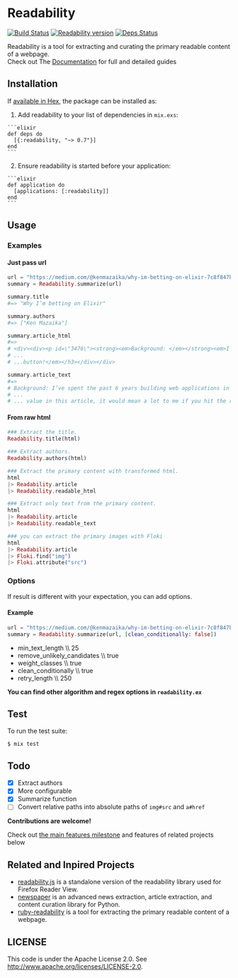 # Readability

[![Build Status](https://travis-ci.org/keepcosmos/readability.svg?branch=master)](https://travis-ci.org/keepcosmos/readability)
[![Readability version](https://img.shields.io/hexpm/v/readability.svg)](https://hex.pm/packages/readability)
[![Deps Status](https://beta.hexfaktor.org/badge/all/github/keepcosmos/readability.svg)](https://beta.hexfaktor.org/github/keepcosmos/readability)

Readability is a tool for extracting and curating the primary readable content of a webpage.  
Check out The [Documentation](https://hexdocs.pm/readability/Readability.html) for full and detailed guides

## Installation

If [available in Hex](https://hex.pm/docs/publish), the package can be installed as:

  1. Add readability to your list of dependencies in `mix.exs`:

    ```elixir
    def deps do
      [{:readability, "~> 0.7"}]
    end
    ```

  2. Ensure readability is started before your application:

    ```elixir
    def application do
      [applications: [:readability]]
    end
    ```

## Usage

### Examples

#### Just pass url
```elixir
url = "https://medium.com/@kenmazaika/why-im-betting-on-elixir-7c8f847b58"
summary = Readability.summarize(url)

summary.title
#=> "Why I’m betting on Elixir"

summary.authors
#=> ["Ken Mazaika"]

summary.article_html
#=>
# <div><div><p id=\"3476\"><strong><em>Background: </em></strong><em>I’ve spent...
# ...
# ...button!</em></h3></div></div>

summary.article_text
#=>
# Background: I’ve spent the past 6 years building web applications in Ruby and.....
# ...
# ... value in this article, it would mean a lot to me if you hit the recommend button!
```

#### From raw html

```elixir
### Extract the title.
Readability.title(html)

### Extract authors.
Readability.authors(html)

### Extract the primary content with transformed html.
html
|> Readability.article
|> Readability.readable_html

### Extract only text from the primary content.
html
|> Readability.article
|> Readability.readable_text

### you can extract the primary images with Floki
html
|> Readability.article
|> Floki.find("img")
|> Floki.attribute("src")
```

### Options

If result is different with your expectation, you can add options.

#### Example
```elixir
url = "https://medium.com/@kenmazaika/why-im-betting-on-elixir-7c8f847b58"
summary = Readability.summarize(url, [clean_conditionally: false])
```

* min_text_length \\\\ 25
* remove_unlikely_candidates \\\\ true
* weight_classes \\\\ true
* clean_conditionally \\\\ true
* retry_length \\\\ 250

**You can find other algorithm and regex options in `readability.ex`**

## Test

To run the test suite:

    $ mix test

## Todo

* [x] Extract authors
* [x] More configurable
* [x] Summarize function
* [ ] Convert relative paths into absolute paths of `img#src` and `a#href`

**Contributions are welcome!**

Check out [the main features milestone](https://github.com/keepcosmos/readability/milestones) and features of related projects below

## Related and Inpired Projects

* [readability.js](https://github.com/mozilla/readability) is a standalone version of the readability library used for Firefox Reader View.
* [newspaper](https://github.com/codelucas/newspaper) is an advanced news extraction, article extraction, and content curation library for Python.
* [ruby-readability](https://github.com/cantino/ruby-readability) is a tool for extracting the primary readable content of a webpage.

## LICENSE

This code is under the Apache License 2.0. See <http://www.apache.org/licenses/LICENSE-2.0>.
